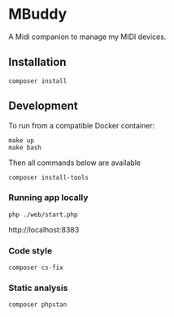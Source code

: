 # MBuddy

A Midi companion to manage my MIDI devices.

## Installation
```
composer install
```

## Development
To run from a compatible Docker container:
```
make up
make bash
```
Then all commands below are available
```
composer install-tools
```

### Running app locally
```shell
php ./web/start.php
```
http://localhost:8383

### Code style
```
composer cs-fix
```

### Static analysis
```
composer phpstan
```
